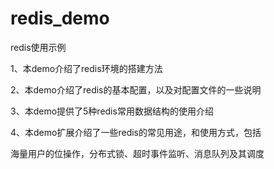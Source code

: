 # redis_demo
redis使用示例</p>
1、本demo介绍了redis环境的搭建方法</p>
2、本demo介绍了redis的基本配置，以及对配置文件的一些说明</p>
3、本demo提供了5种redis常用数据结构的使用介绍</p>
4、本demo扩展介绍了一些redis的常见用途，和使用方式，包括</p>
   海量用户的位操作，分布式锁、超时事件监听、消息队列及其调度</p>
